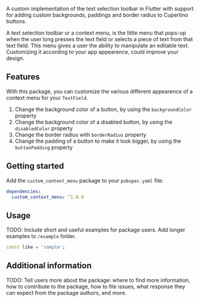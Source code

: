 <!--
This README describes the package. If you publish this package to pub.dev,
this README's contents appear on the landing page for your package.

For information about how to write a good package README, see the guide for
[writing package pages](https://dart.dev/guides/libraries/writing-package-pages).

For general information about developing packages, see the Dart guide for
[creating packages](https://dart.dev/guides/libraries/create-library-packages)
and the Flutter guide for
[developing packages and plugins](https://flutter.dev/developing-packages).
-->

A custom implementation of the text selection toolbar in Flutter with support for adding custom backgrounds, paddings and border radius to Cupertino buttons.

A text selection toolbar or a context menu, is the little menu that pops-up when the user long presses the text field or selects a piece of text from that text field. This menu gives a user the ability to manipulate an editable text. Customizing it according to your app appearence, could improve your design.

## Features

With this package, you can customize the various different appearence of a context menu for your `TextField`.
1. Change the background color of a button, by using the `backgroundColor` property
2. Change the background color of a disabled button, by using the `disabledColor` property
3. Change the border radius with `borderRadius` property
4. Change the padding of a button to make it look bigger, by using the `buttonPadding` property

## Getting started

Add the `custom_context_menu` package to your `pubspec.yaml` file:
```yaml
dependencies:
  custom_context_menu: ^1.0.0
```

## Usage

TODO: Include short and useful examples for package users. Add longer examples
to `/example` folder.

```dart
const like = 'sample';
```

## Additional information

TODO: Tell users more about the package: where to find more information, how to
contribute to the package, how to file issues, what response they can expect
from the package authors, and more.
